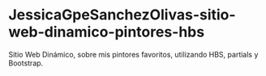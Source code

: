 # JessicaGpeSanchezOlivas-sitio-web-dinamico-pintores-hbs

Sitio Web Dinámico, sobre mis pintores favoritos, utilizando HBS, partials y Bootstrap.

